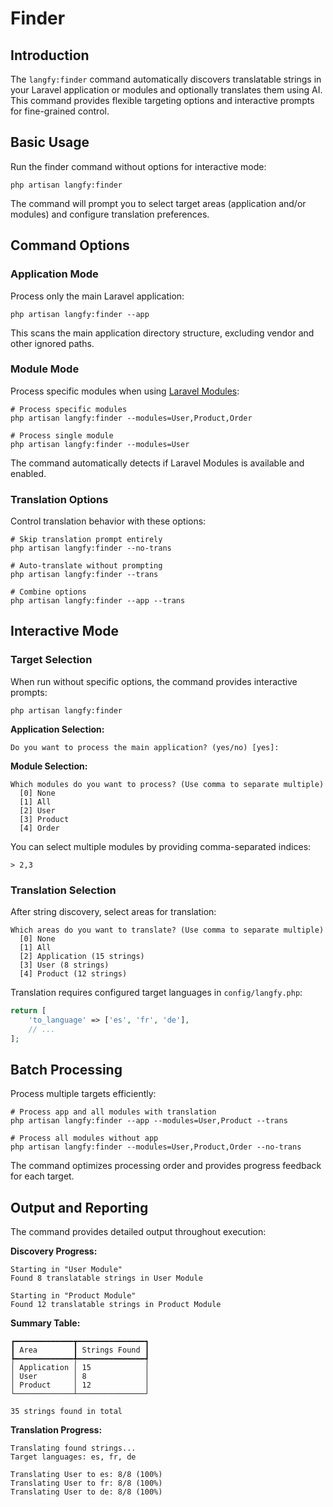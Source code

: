 # Finder

## Introduction

The `langfy:finder` command automatically discovers translatable strings in your Laravel application or modules and optionally translates them using AI. This command provides flexible targeting options and interactive prompts for fine-grained control.

## Basic Usage

Run the finder command without options for interactive mode:

```shell
php artisan langfy:finder
```

The command will prompt you to select target areas (application and/or modules) and configure translation preferences.

## Command Options

### Application Mode

Process only the main Laravel application:

```shell
php artisan langfy:finder --app
```

This scans the main application directory structure, excluding vendor and other ignored paths.

### Module Mode

Process specific modules when using [Laravel Modules](https://nwidart.com/laravel-modules/):

```shell
# Process specific modules
php artisan langfy:finder --modules=User,Product,Order

# Process single module
php artisan langfy:finder --modules=User
```

The command automatically detects if Laravel Modules is available and enabled.

### Translation Options

Control translation behavior with these options:

```shell
# Skip translation prompt entirely
php artisan langfy:finder --no-trans

# Auto-translate without prompting
php artisan langfy:finder --trans

# Combine options
php artisan langfy:finder --app --trans
```

## Interactive Mode

### Target Selection

When run without specific options, the command provides interactive prompts:

```shell
php artisan langfy:finder
```

**Application Selection:**

```
Do you want to process the main application? (yes/no) [yes]:
```

**Module Selection:**

```
Which modules do you want to process? (Use comma to separate multiple)
  [0] None
  [1] All
  [2] User
  [3] Product
  [4] Order
```

You can select multiple modules by providing comma-separated indices:

```
> 2,3
```

### Translation Selection

After string discovery, select areas for translation:

```shell
Which areas do you want to translate? (Use comma to separate multiple)
  [0] None
  [1] All
  [2] Application (15 strings)
  [3] User (8 strings)
  [4] Product (12 strings)
```

Translation requires configured target languages in `config/langfy.php`:

```php
return [
    'to_language' => ['es', 'fr', 'de'],
    // ...
];
```

## Batch Processing

Process multiple targets efficiently:

```shell
# Process app and all modules with translation
php artisan langfy:finder --app --modules=User,Product --trans

# Process all modules without app
php artisan langfy:finder --modules=User,Product,Order --no-trans
```

The command optimizes processing order and provides progress feedback for each target.

## Output and Reporting

The command provides detailed output throughout execution:

**Discovery Progress:**

```
Starting in "User Module"
Found 8 translatable strings in User Module

Starting in "Product Module"
Found 12 translatable strings in Product Module
```

**Summary Table:**

```
┏━━━━━━━━━━━━━┳━━━━━━━━━━━━━━━┓
┃ Area        ┃ Strings Found ┃
┡━━━━━━━━━━━━━╇━━━━━━━━━━━━━━━┩
│ Application │ 15            │
│ User        │ 8             │
│ Product     │ 12            │
└─────────────┴───────────────┘

35 strings found in total
```

**Translation Progress:**

```
Translating found strings...
Target languages: es, fr, de

Translating User to es: 8/8 (100%)
Translating User to fr: 8/8 (100%)
Translating User to de: 8/8 (100%)
```


